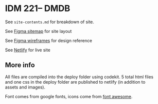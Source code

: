 # IDM 221– DMDB

See ```site-contents.md``` for breakdown of site.

See [Figma sitemap](https://www.figma.com/file/NbnmV8eUkYX1FH52kvG4ny/IDM-221-Site-Map?type=whiteboard&node-id=0%3A1&t=QNxSXDfrJOk72O88-1) for site layout

See [Figma wireframes](https://www.figma.com/file/PCkTD7wMqivRhwS2wvWMMv/IDM-221-Wireframe?type=design&node-id=113%3A115&mode=design&t=mxA1WBnJXRHqwVcA-1) for design reference

See [Netlify](https://daves-music-database.netlify.app/) for live site


## More info

All files are compiled into the deploy folder using codekit. 5 total html files and one css in the deploy folder are published to netlify (in addition to assets and images).

Font comes from google fonts, icons come from [font awesome](https://fontawesome.com/).